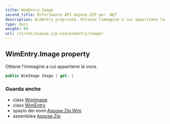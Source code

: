```yaml
---
title: WimEntry.Image
second_title: Riferimento API Aspose.ZIP per .NET
description: WimEntry proprietà. Ottiene limmagine a cui appartiene la voce.
type: docs
weight: 90
url: /it/net/aspose.zip.wim/wimentry/image/
---
```

## WimEntry.Image property

Ottiene l'immagine a cui appartiene la voce.

```csharp
public WimImage Image { get; }
```

### Guarda anche

* class [WimImage](../../wimimage/)
* class [WimEntry](../)
* spazio dei nomi [Aspose.Zip.Wim](../../wimentry/)
* assemblea [Aspose.Zip](../../../)


